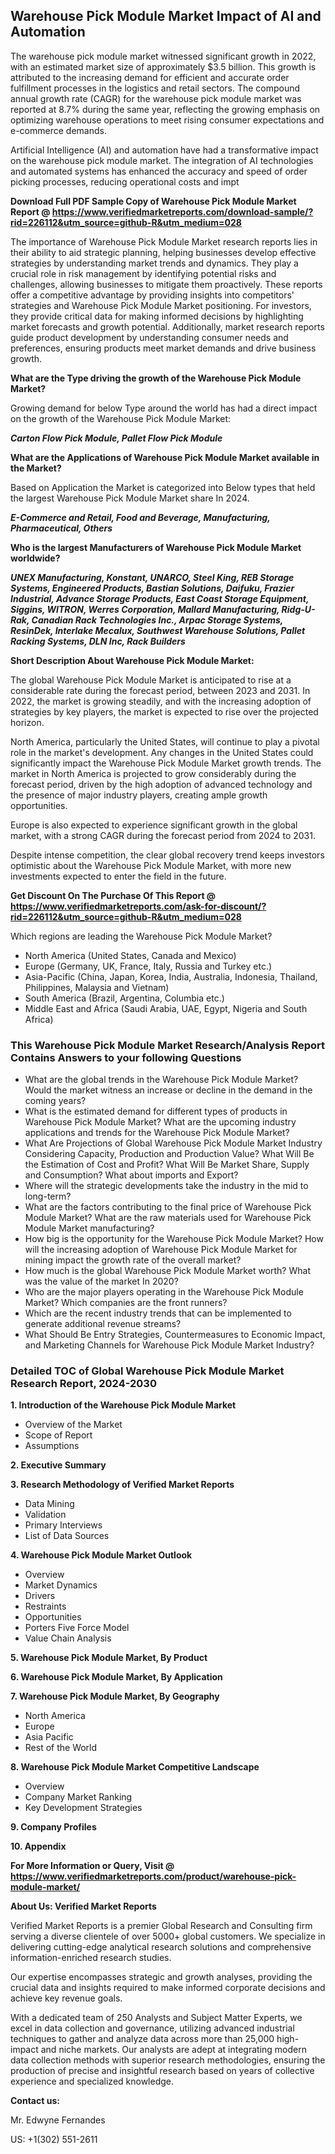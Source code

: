 <h2>Warehouse Pick Module Market Impact of AI and Automation</h2><p>The warehouse pick module market witnessed significant growth in 2022, with an estimated market size of approximately $3.5 billion. This growth is attributed to the increasing demand for efficient and accurate order fulfillment processes in the logistics and retail sectors. The compound annual growth rate (CAGR) for the warehouse pick module market was reported at 8.7% during the same year, reflecting the growing emphasis on optimizing warehouse operations to meet rising consumer expectations and e-commerce demands.</p><p>Artificial Intelligence (AI) and automation have had a transformative impact on the warehouse pick module market. The integration of AI technologies and automated systems has enhanced the accuracy and speed of order picking processes, reducing operational costs and impt</p><p id="" class=""><strong>Download Full PDF Sample Copy of Warehouse Pick Module Market Report @ <a href="https://www.verifiedmarketreports.com/download-sample/?rid=226112&utm_source=github-R&utm_medium=028" target="_blank">https://www.verifiedmarketreports.com/download-sample/?rid=226112&utm_source=github-R&utm_medium=028</a></strong></p><p>The importance of&nbsp;Warehouse Pick Module Market research reports lies in their ability to aid strategic planning, helping businesses develop effective strategies by understanding market trends and dynamics. They play a crucial role in risk management by identifying potential risks and challenges, allowing businesses to mitigate them proactively. These reports offer a competitive advantage by providing insights into competitors' strategies and Warehouse Pick Module Market positioning. For investors, they provide critical data for making informed decisions by highlighting market forecasts and growth potential. Additionally, market research reports guide product development by understanding consumer needs and preferences, ensuring products meet market demands and drive business growth.</p><p><strong>What are the&nbsp;Type driving the growth of the Warehouse Pick Module Market?</strong></p><p id="" class="">Growing demand for below Type around the world has had a direct impact on the growth of the Warehouse Pick Module Market:</p><em><strong>Carton Flow Pick Module, Pallet Flow Pick Module</strong></em></p><strong>What are the&nbsp;Applications&nbsp;of Warehouse Pick Module Market available in the Market?</strong></p><p id="" class="">Based on Application the Market is categorized into Below types that held the largest Warehouse Pick Module Market share In 2024.</p><em><strong>E-Commerce and Retail, Food and Beverage, Manufacturing, Pharmaceutical, Others</strong></em></p><strong>Who is the largest Manufacturers of Warehouse Pick Module Market worldwide?</strong></p><p><em><strong>UNEX Manufacturing, Konstant, UNARCO, Steel King, REB Storage Systems, Engineered Products, Bastian Solutions, Daifuku, Frazier Industrial, Advance Storage Products, East Coast Storage Equipment, Siggins, WITRON, Werres Corporation, Mallard Manufacturing, Ridg-U-Rak, Canadian Rack Technologies Inc., Arpac Storage Systems, ResinDek, Interlake Mecalux, Southwest Warehouse Solutions, Pallet Racking Systems, DLN Inc, Rack Builders</strong></em></p><p id="" class=""><strong>Short Description About Warehouse Pick Module Market:</strong></p><p>The global Warehouse Pick Module Market is anticipated to rise at a considerable rate during the forecast period, between 2023 and 2031. In 2022, the market is growing steadily, and with the increasing adoption of strategies by key players, the market is expected to rise over the projected horizon.</p><p>North America, particularly the United States, will continue to play a pivotal role in the market's development. Any changes in the United States could significantly impact the Warehouse Pick Module Market growth trends. The market in North America is projected to grow considerably during the forecast period, driven by the high adoption of advanced technology and the presence of major industry players, creating ample growth opportunities.</p><p>Europe is also expected to experience significant growth in the global market, with a strong CAGR during the forecast period from 2024 to 2031.</p><p>Despite intense competition, the clear global recovery trend keeps investors optimistic about the Warehouse Pick Module Market, with more new investments expected to enter the field in the future.</p><p id="" class=""><strong>Get Discount On The Purchase Of This Report @ <a href="https://www.verifiedmarketreports.com/ask-for-discount/?rid=226112&utm_source=github-R&utm_medium=028" target="_blank">https://www.verifiedmarketreports.com/ask-for-discount/?rid=226112&utm_source=github-R&utm_medium=028</a></strong></p>Which regions are leading the Warehouse Pick Module Market?</p><ul><li>North America (United States, Canada and Mexico)</li><li>Europe (Germany, UK, France, Italy, Russia and Turkey etc.)</li><li>Asia-Pacific (China, Japan, Korea, India, Australia, Indonesia, Thailand, Philippines, Malaysia and Vietnam)</li><li>South America (Brazil, Argentina, Columbia etc.)</li><li>Middle East and Africa (Saudi Arabia, UAE, Egypt, Nigeria and South Africa)</li></ul><h3 id="" class="">This Warehouse Pick Module Market Research/Analysis Report Contains Answers to your following Questions</h3><ul><li>What are the global trends in the Warehouse Pick Module Market? Would the market witness an increase or decline in the demand in the coming years?</li><li>What is the estimated demand for different types of products in Warehouse Pick Module Market? What are the upcoming industry applications and trends for the Warehouse Pick Module Market?</li><li>What Are Projections of Global Warehouse Pick Module Market Industry Considering Capacity, Production and Production Value? What Will Be the Estimation of Cost and Profit? What Will Be Market Share, Supply and Consumption? What about imports and Export?</li><li>Where will the strategic developments take the industry in the mid to long-term?</li><li>What are the factors contributing to the final price of Warehouse Pick Module Market? What are the raw materials used for Warehouse Pick Module Market manufacturing?</li><li>How big is the opportunity for the Warehouse Pick Module Market? How will the increasing adoption of Warehouse Pick Module Market for mining impact the growth rate of the overall market?</li><li>How much is the global Warehouse Pick Module Market worth? What was the value of the market In 2020?</li><li>Who are the major players operating in the Warehouse Pick Module Market? Which companies are the front runners?</li><li>Which are the recent industry trends that can be implemented to generate additional revenue streams?</li><li>What Should Be Entry Strategies, Countermeasures to Economic Impact, and Marketing Channels for Warehouse Pick Module Market Industry?</li></ul><h3 id="" class="">Detailed TOC of Global Warehouse Pick Module Market Research Report, 2024-2030</h3><p id="" class=""><strong>1. Introduction of the Warehouse Pick Module Market</strong></p><ul><li>Overview of the Market</li><li>Scope of Report</li><li>Assumptions</li></ul><p id="" class=""><strong>2. Executive Summary</strong></p><p id="" class=""><strong>3. Research Methodology of Verified Market Reports</strong></p><ul><li>Data Mining</li><li>Validation</li><li>Primary Interviews</li><li>List of Data Sources</li></ul><p id="" class=""><strong>4. Warehouse Pick Module Market Outlook</strong></p><ul><li>Overview</li><li>Market Dynamics</li><li>Drivers</li><li>Restraints</li><li>Opportunities</li><li>Porters Five Force Model</li><li>Value Chain Analysis</li></ul><p id="" class=""><strong>5. Warehouse Pick Module Market, By Product</strong></p><p id="" class=""><strong>6. Warehouse Pick Module Market, By Application</strong></p><p id="" class=""><strong>7. Warehouse Pick Module Market, By Geography</strong></p><ul><li>North America</li><li>Europe</li><li>Asia Pacific</li><li>Rest of the World</li></ul><p id="" class=""><strong>8. Warehouse Pick Module Market Competitive Landscape</strong></p><ul><li>Overview</li><li>Company Market Ranking</li><li>Key Development Strategies</li></ul><p id="" class=""><strong>9. Company Profiles</strong></p><p id="" class=""><strong>10. Appendix</strong></p><p id="" class=""><strong>For More Information or Query, Visit @ <a href="https://www.verifiedmarketreports.com/product/warehouse-pick-module-market/" target="_blank">https://www.verifiedmarketreports.com/product/warehouse-pick-module-market/</a></strong></p><p id="" class=""><strong>About Us: Verified Market Reports</strong></p><p id="" class="">Verified Market Reports is a premier Global Research and Consulting firm serving a diverse clientele of over 5000+ global customers. We specialize in delivering cutting-edge analytical research solutions and comprehensive information-enriched research studies.</p><p id="" class="">Our expertise encompasses strategic and growth analyses, providing the crucial data and insights required to make informed corporate decisions and achieve key revenue goals.</p><p id="" class="">With a dedicated team of 250 Analysts and Subject Matter Experts, we excel in data collection and governance, utilizing advanced industrial techniques to gather and analyze data across more than 25,000 high-impact and niche markets. Our analysts are adept at integrating modern data collection methods with superior research methodologies, ensuring the production of precise and insightful research based on years of collective experience and specialized knowledge.</p><p id="" class=""><strong>Contact us:</strong></p><p id="" class="">Mr. Edwyne Fernandes</p><p id="" class="">US: +1(302) 551-2611</p>